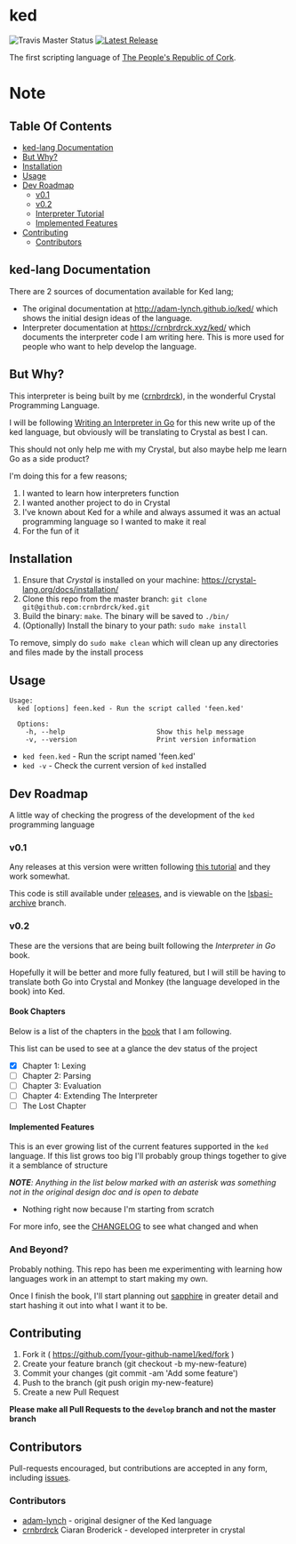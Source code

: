 # ked
![Travis Master Status](https://img.shields.io/travis/crnbrdrck/ked/master.svg?style=flat-square)
[![Latest Release](https://img.shields.io/github/tag/crnbrdrck/ked.svg?style=flat-square)](https://github.com/crnbrdrck/ked/releases/latest)


The first scripting language of [The People's Republic of Cork](http://en.wikipedia.org/wiki/Cork_\(city\)).

# Note


## Table Of Contents
- [ked-lang Documentation](#ked-lang-documentation)
- [But Why?](#but-why)
- [Installation](#installation)
- [Usage](#usage)
- [Dev Roadmap](#dev-roadmap)
    - [v0.1](#v0.1)
    - [v0.2](#v0.2)
    - [Interpreter Tutorial](#interpreter-tutorial)
    - [Implemented Features](#implemented-features)
- [Contributing](#contributing)
    - [Contributors](#contributors)

## ked-lang Documentation
There are 2 sources of documentation available for Ked lang;
- The original documentation at http://adam-lynch.github.io/ked/ which shows the initial design ideas of the language.
- Interpreter documentation at https://crnbrdrck.xyz/ked/ which documents the interpreter code I am writing here. This is more used for people who want to help develop the language.

## But Why?
This interpreter is being built by me ([crnbrdrck](https://github.com/crnbrdrck)), in the wonderful Crystal Programming Language.

I will be following [Writing an Interpreter in Go](https://interpreterbook.com/) for this new write up of the ked language, but obviously will be translating to Crystal as best I can.

This should not only help me with my Crystal, but also maybe help me learn Go as a side product?

I'm doing this for a few reasons;
1. I wanted to learn how interpreters function
2. I wanted another project to do in Crystal
3. I've known about Ked for a while and always assumed it was an actual programming language so I wanted to make it real
4. For the fun of it

## Installation

1. Ensure that *Crystal* is installed on your machine: https://crystal-lang.org/docs/installation/
2. Clone this repo from the master branch: `git clone git@github.com:crnbrdrck/ked.git`
3. Build the binary: `make`. The binary will be saved to `./bin/`
4. (Optionally) Install the binary to your path: `sudo make install`

To remove, simply do `sudo make clean` which will clean up any directories and files made by the install process

## Usage

```
Usage:
  ked [options] feen.ked - Run the script called 'feen.ked'

  Options:
    -h, --help                       Show this help message
    -v, --version                    Print version information
```

- `ked feen.ked` - Run the script named 'feen.ked'
- `ked -v` - Check the current version of `ked` installed

## Dev Roadmap
A little way of checking the progress of the development of the `ked` programming language

### v0.1
Any releases at this version were written following [this tutorial](https://ruslanspivak.com/lsbasi-part1/) and they work somewhat.

This code is still available under [releases](https://github.com/crnbrdrck/ked/releases), and is viewable on the [lsbasi-archive](https://github.com/crnbrdrck/ked/tree/lsbasi-archive) branch.

### v0.2
These are the versions that are being built following the *Interpreter in Go* book.

Hopefully it will be better and more fully featured, but I will still be having to translate both Go into Crystal and Monkey (the language developed in the book) into Ked.

#### Book Chapters
Below is a list of the chapters in the [book](https://interpreterbook.com/) that I am following.

This list can be used to see at a glance the dev status of the project

- [x] Chapter 1: Lexing
- [ ] Chapter 2: Parsing
- [ ] Chapter 3: Evaluation
- [ ] Chapter 4: Extending The Interpreter
- [ ] The Lost Chapter

#### Implemented Features
This is an ever growing list of the current features supported in the `ked` language.
If this list grows too big I'll probably group things together to give it a semblance of structure

***NOTE**: Anything in the list below marked with an asterisk was something not in the original design doc and is open to debate*

- Nothing right now because I'm starting from scratch

For more info, see the [CHANGELOG](CHANGELOG.md) to see what changed and when

### And Beyond?
Probably nothing. This repo has been me experimenting with learning how languages work in an attempt to start making my own.

Once I finish the book, I'll start planning out [sapphire](https://github.com/crnbrdrck/sapphire) in greater detail and start hashing it out into what I want it to be.

## Contributing

1. Fork it ( https://github.com/[your-github-name]/ked/fork )
2. Create your feature branch (git checkout -b my-new-feature)
3. Commit your changes (git commit -am 'Add some feature')
4. Push to the branch (git push origin my-new-feature)
5. Create a new Pull Request

**Please make all Pull Requests to the `develop` branch and not the master branch**

## Contributors

Pull-requests encouraged, but contributions are accepted in any form, including [issues](https://github.com/crnbrdrck/ked/issues).

### Contributors
- [adam-lynch](https://github.com/adam-lynch/) - original designer of the Ked language
- [crnbrdrck](https://github.com/crnbrdrck) Ciaran Broderick - developed interpreter in crystal
